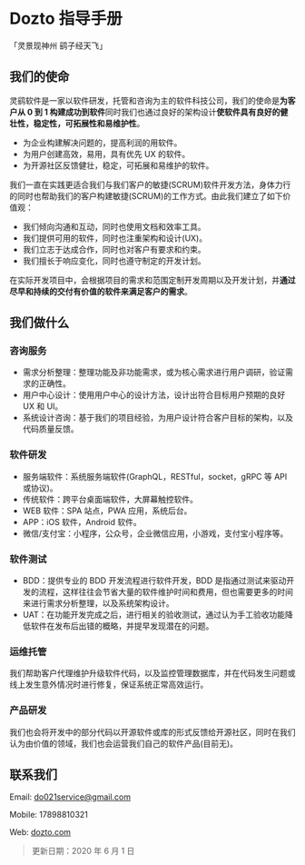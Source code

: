 # Dozto 指导手册

「灵景现神州 鹞子经天飞」

## 我们的使命

灵鹞软件是一家以软件研发，托管和咨询为主的软件科技公司，我们的使命是**为客户从 0 到 1 构建成功到软件**同时我们也通过良好的架构设计**使软件具有良好的健壮性，稳定性，可拓展性和易维护性**。

- 为企业构建解决问题的，提高利润的用软件。
- 为用户创建高效，易用，具有优先 UX 的软件。
- 为开源社区反馈健壮，稳定，可拓展和易维护的软件。

我们一直在实践更适合我们与我们客户的敏捷(SCRUM)软件开发方法，身体力行的同时也帮助我们的客户构建敏捷(SCRUM)的工作方式。由此我们建立了如下价值观：

- 我们倾向沟通和互动，同时也使用文档和效率工具。
- 我们提供可用的软件，同时也注重架构和设计(UX)。
- 我们立志于达成合作，同时也对客户有要求和约束。
- 我们擅长于响应变化，同时也遵守制定的开发计划。

在实际开发项目中，会根据项目的需求和范围定制开发周期以及开发计划，并**通过尽早和持续的交付有价值的软件来满足客户的需求**。

## 我们做什么

### 咨询服务

- 需求分析整理：整理功能及非功能需求，或为核心需求进行用户调研，验证需求的正确性。
- 用户中心设计：使用用户中心的设计方法，设计出符合目标用户预期的良好 UX 和 UI。
- 系统设计咨询：基于我们的项目经验，为用户设计符合客户目标的架构，以及代码质量反馈。

### 软件研发

- 服务端软件：系统服务端软件(GraphQL，RESTful，socket，gRPC 等 API 或协议)。
- 传统软件：跨平台桌面端软件，大屏幕触控软件。
- WEB 软件：SPA 站点，PWA 应用，系统后台。
- APP：iOS 软件，Android 软件。
- 微信/支付宝：小程序，公众号，企业微信应用，小游戏，支付宝小程序等。

### 软件测试

- BDD：提供专业的 BDD 开发流程进行软件开发，BDD 是指通过测试来驱动开发的流程，这样往往会节省大量的软件维护时间和费用，但也需要更多的时间来进行需求分析整理，以及系统架构设计。
- UAT：在功能开发完成之后，进行相关的验收测试，通过认为手工验收功能降低软件在发布后出错的概略，并提早发现潜在的问题。

### 运维托管

我们帮助客户代理维护升级软件代码，以及监控管理数据库，并在代码发生问题或线上发生意外情况时进行修复，保证系统正常高效运行。

### 产品研发

我们也会将开发中的部分代码以开源软件或库的形式反馈给开源社区，同时在我们认为由价值的领域，我们也会运营我们自己的软件产品(目前无)。

## 联系我们

Email: do021service@gmail.com

Mobile: 17898810321

Web: [dozto.com](https://www.dozto.com)

> 更新日期：2020 年 6 月 1 日
